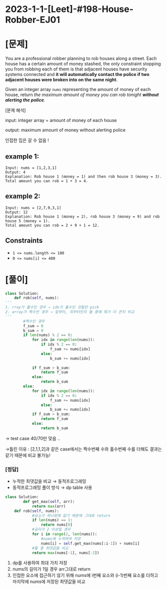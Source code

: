 # 2023-1-1-[Leet]-#198-House-Robber-EJ01

# [문제]

You are a professional robber planning to rob houses along a street. Each house has a certain amount of money stashed, the only constraint stopping you from robbing each of them is that adjacent houses have security systems connected and **it will automatically contact the police if two adjacent houses were broken into on the same night**.

Given an integer array `nums` representing the amount of money of each house, return *the maximum amount of money you can rob tonight **without alerting the police***.

[문제 해석]

input: integer array = amount of money of each house

output: maximum amount of money without alerting police

인접한 집은 갈 수 없음 !

## example 1:

```
Input: nums = [1,2,3,1]
Output: 4
Explanation: Rob house 1 (money = 1) and then rob house 3 (money = 3).
Total amount you can rob = 1 + 3 = 4.
```

## example 2:

```
Input: nums = [2,7,9,3,1]
Output: 12
Explanation: Rob house 1 (money = 2), rob house 3 (money = 9) and rob house 5 (money = 1).
Total amount you can rob = 2 + 9 + 1 = 12.
```

## Constraints

- `1 <= nums.length <= 100`
- `0 <= nums[i] <= 400`

# [풀이]

```python
class Solution:
    def rob(self, nums):
'''
1. rray가 홀수인 경우 → idx가 홀수인 것들만 pick 
2. array가 짝수인 경우 → 앞부터, 뒤부터인지 둘 중에 뭐가 더 큰지 비교
'''
        #짝수인 경우
        f_sum = 0
        b_sum = 0
        if len(nums) % 2 == 0:
            for idx in range(len(nums)):
                if idx % 2 == 0:
                    f_sum += nums[idx]
                else:
                    b_sum += nums[idx]
                    
            if f_sum > b_sum:
                return f_sum
            else:
                return b_sum
        else:
            for idx in range(len(nums)):
                if idx % 2 == 0:
                    f_sum += nums[idx]
                else:
                    b_sum += nums[idx]
            if f_sum > b_sum:
                return f_sum
            else:
                return b_sum
```

→ test case 40/70만 맞음 ..

→틀린 이유 : [2,1,1,2]과 같은 case에서는 짝수번째 수와 홀수번째 수를 더해도 결과는 같기 때문에 비교 불가능!

### [정답]

- 누적한 최댓값을 비교 → 동적프로그래밍
- 동적프로그래밍 풀이 방식 → dp table 사용

```python
class Solution:
		def get_max(self, arr):
			return max(arr)
    def rob(self, nums):
			#요소가 하나밖에 없기 때문에 그대로 return
			if len(nums) == 1:
				return nums[0]
			#길이가 2 이상일 경우
			for i in range(2, len(nums)):
				#nums에 누적하여 저장
				nums[i] = self.get_max(nums[:i-1]) + nums[i]
			#둘 중 최댓값을 비교
			return max(nums[-1], nums[-2])
```

1. dp를 사용하여 최대 가치 저장
2. nums의 길이가 1일 경우 arr그대로 return
3. 인접한 요소에 접근하기 않기 위해 nums에 i번째 요소와 (i-1)번째 요소를 더하고 마지막에 nums에 저장된 최댓값들 비교
